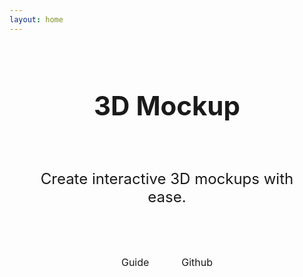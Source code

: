 ```yaml
---
layout: home
---
```


<script setup>
import '../dist/three-d-mockup';
import screenImage from './assets/screen.png';
</script>

<main>
  <three-d-mockup
    class="mockup"
    :screen="screenImage"
  />

  <h1 class="heading">
    3D Mockup
  </h1>
  <p class="tagline">
    Create interactive 3D mockups with ease.
  </p>

  <div class="buttons">
    <a 
      href="/three-d-mockup/guide/"
      class="buttons__button"
    >
      Guide
    </a>
    <a 
      href="https://github.com/anatolykopyl/three-d-mockup" 
      class="buttons__button buttons__button--secondary"
    >
      Github
    </a>
  </div>
</main>

<style scoped>
main {
  text-align: center;
}

.mockup {
  display: block;
  max-width: 1200px;
  height: 500px;
  margin: auto;
}

.heading {
  font-size: 42px;
  line-height: 1.2;
  padding: 32px;
  font-weight: bold;
  color: var(--vp-c-brand);
}

.tagline {
  font-size: 24px;
  padding: 16px;
}

.buttons {
  padding: 32px;
}

.buttons__button {
  display: inline-block;
  padding: 8px 16px;
  border-radius: 4px;
  background-color: var(--vp-c-brand);
  border: 1px solid var(--vp-c-brand);
  color: var(--vp-c-white);
  text-decoration: none;
  font-size: 16px;
  margin: 0 8px;
}

.buttons__button--secondary {
  background-color: var(--vp-c-gray-light-4);
  color: var(--vp-c-black);
  border: 1px solid var(--vp-c-divider-light-2);
}
</style>
